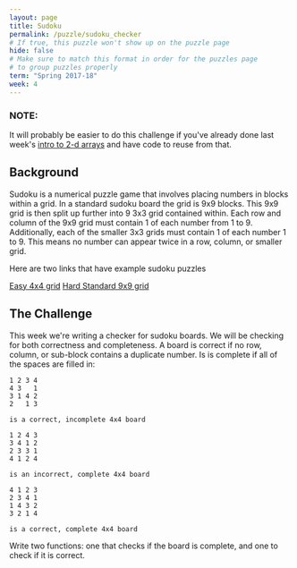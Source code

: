```yaml
---
layout: page
title: Sudoku
permalink: /puzzle/sudoku_checker
# If true, this puzzle won't show up on the puzzle page
hide: false
# Make sure to match this format in order for the puzzles page
# to group puzzles properly
term: "Spring 2017-18"
week: 4
---
```

### NOTE:

It will probably be easier to do this challenge if you've already done last week's [intro to 2-d arrays](https://d-hac.github.io/puzzle/2-d_array_intro) and have code to reuse from that.

## Background

Sudoku is a numerical puzzle game that involves placing numbers in blocks within a grid. In a
standard sudoku board the grid is 9x9 blocks. This 9x9 grid is then split up further into 9 3x3
grid contained within. Each row and column of the 9x9 grid must contain 1 of each number from 1 to 9.
Additionally, each of the smaller 3x3 grids must contain 1 of each number 1 to 9. This means no number
can appear twice in a row, column, or smaller grid.

Here are two links that have example sudoku puzzles

[Easy 4x4 grid](http://1sudoku.com/play/sudoku-kids-free/sudoku-4x4/)
[Hard Standard 9x9 grid](http://1sudoku.com/play/sudoku-free-online/)

## The Challenge

This week we're writing a checker for sudoku boards. We will be checking for both correctness and completeness. A board is correct if no row, column, or sub-block contains a duplicate number. Is is complete if all of the spaces are filled in:

```
1 2 3 4
4 3   1
3 1 4 2
2   1 3

is a correct, incomplete 4x4 board

1 2 4 3
3 4 1 2
2 3 3 1
4 1 2 4

is an incorrect, complete 4x4 board

4 1 2 3
2 3 4 1
1 4 3 2
3 2 1 4

is a correct, complete 4x4 board
```

Write two functions: one that checks if the board is complete, and one to check if it is correct.
